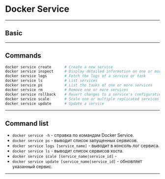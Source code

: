 # Docker Service
***
## Basic

***
## Commands
``` bash
docker service create      # Create a new service
docker service inspect     # Display detailed information on one or more services
docker service logs        # Fetch the logs of a service or task
docker service ls          # List services
docker service ps          # List the tasks of one or more services
docker service rm          # Remove one or more services
docker service rollback    # Revert changes to a service's configuration
docker service scale       # Scale one or multiple replicated services
docker service update      # Update a service
```
***
## Command list
- `docker service -h` - справка по командам Docker Service.
- `docker service ps` - выводит список запущенных сервисов.
- `docker service logs [service_name]` - выводит в консоль лог сервиса.
- `docker service ls` - выводит список сервисов хоста.
- `docker service scale [service_name|service_id]` - 
- `docker service update [service_name|service_id]` - обновляет указанный сервис.
***
